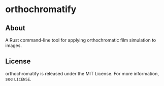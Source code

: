 # orthochromatify

## About
A Rust command-line tool for applying orthochromatic film simulation to images.

## License
orthochromatify is released under the MIT License. For more information, see `LICENSE`.
